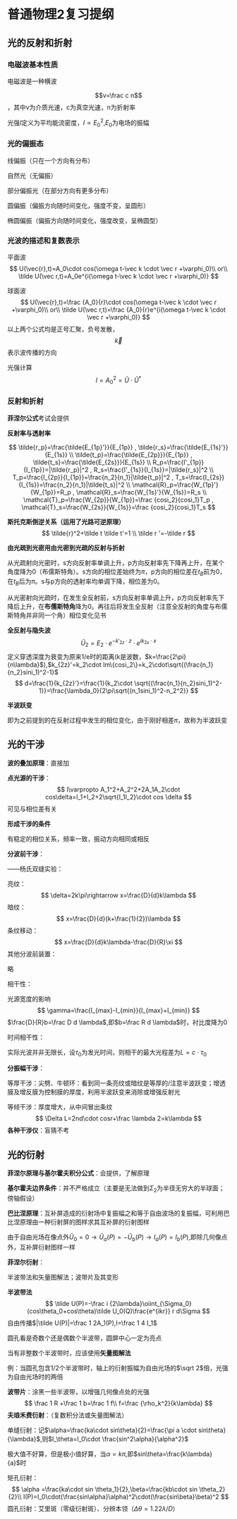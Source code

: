 # 普通物理2复习提纲

## 光的反射和折射

### 电磁波基本性质

电磁波是一种横波

$$v=\frac c n$$，其中v为介质光速，c为真空光速，n为折射率

光强$I$定义为平均能流密度，$I\varpropto E_0^2$$,$$E_0$​为电场的振幅

### 光的偏振态

线偏振（只在一个方向有分布）

自然光（无偏振）

部分偏振光（在部分方向有更多分布）

圆偏振（偏振方向随时间变化，强度不变，呈圆形）

椭圆偏振（偏振方向随时间变化，强度改变，呈椭圆型）

### 光波的描述和复数表示

平面波
$$
U(\vec{r},t)=A_0\cdot cos(\omega t-\vec k \cdot \vec r +\varphi_0)\\
or\\
\tilde U(\vec r,t)=A_0e^{i(\omega t-\vec k \cdot \vec r +\varphi_0)}
$$


球面波
$$
U(\vec{r},t)=\frac {A_0}{r}\cdot cos(\omega t-\vec k \cdot \vec r +\varphi_0)\\
or\\
\tilde U(\vec r,t)=\frac {A_0}{r}e^{i(\omega t-\vec k \cdot \vec r +\varphi_0)}
$$
以上两个公式均是正号汇聚，负号发散，$$\vec k$$表示波传播的方向



光强计算
$$
I=A_0^2=\tilde U \cdot \tilde U^*
$$

### 反射和折射

**菲涅尔公式**考试会提供

**反射率与透射率**


$$
\tilde{r_p}=\frac{\tilde{E_{1p}'}}{E_{1p}} ,
\tilde{r_s}=\frac{\tilde{E_{1s}'}}{E_{1s}} \\
\tilde{t_p}=\frac{\tilde{E_{2p}}}{E_{1p}} ,
\tilde{t_s}=\frac{\tilde{E_{2s}}}{E_{1s}} \\
R_p=\frac{I'_{1p}}{I_{1p}}=|\tilde{r_p}|^2 ,
R_s=\frac{I'_{1s}}{I_{1s}}=|\tilde{r_s}|^2 \\
T_p=\frac{I_{2p}}{I_{1p}}=\frac{n_2}{n_1}|\tilde{t_p}|^2 ,
T_s=\frac{I_{2s}}{I_{1s}}=\frac{n_2}{n_1}|\tilde{t_s}|^2 \\
\mathcal{R}_p=\frac{W_{1p}'}{W_{1p}}=R_p ,
\mathcal{R}_s=\frac{W_{1s}'}{W_{1s}}=R_s \\
\mathcal{T}_p=\frac{W_{2p}}{W_{1p}}=\frac {cosi_2}{cosi_1}T_p ,
\mathcal{T}_s=\frac{W_{2s}}{W_{1s}}=\frac {cosi_2}{cosi_1}T_s
$$


**斯托克斯倒逆关系（运用了光路可逆原理）**
$$
\tilde{r}^2+\tilde t \tilde t'=1 \\
\tilde r '=-\tilde r
$$


**由光疏到光密用由光密到光疏的反射与折射**

从光疏射向光密时，s方向反射率单调上升，p方向反射率先下降再上升，在某个角度降为0（布儒斯特角）。s方向的相位差始终为$\pi$，p方向的相位差在$t_B$前为0，在$t_B$后为$\pi$。s与p方向的透射率均单调下降，相位差为0。

从光密射向光疏时，在发生全反射前，s方向反射率单调上升，p方向反射率先下降后上升，在**布儒斯特角**降为0。再往后将发生全反射（注意全反射的角度与布儒斯特角并非同一个角）相位变化见书

**全反射与隐失波**
$$
\tilde U_2=E_2\cdot e^{-k'_{2z}\cdot z}\cdot e^{ik_{2x}\cdot x}
$$
定义穿透深度为衰变为原来1/e时的距离(k是波数，$k=\frac{2\pi}{n\lambda}$),$k_{2z}'=k_2\cdot Im\{cosi_2\}=k_2\cdot\sqrt{(\frac{n_1}{n_2}sini_1)^2-1}$
$$
d=\frac{1}{k_{2z}'}=\frac{1}{k_2\cdot \sqrt{(\frac{n_1}{n_2}sini_1)^2-1}}=\frac{\lambda_0}{2\pi\sqrt{(n_1sini_1)^2-n_2^2}}
$$


**半波跃变**

即为之前提到的在反射过程中发生的相位变化，由于刚好相差$\pi$，故称为半波跃变

## 光的干涉

**波的叠加原理**：直接加

**点光源的干涉**：
$$
I\varpropto A_1^2+A_2^2+2A_1A_2\cdot cos\delta=I_1+I_2+2\sqrt{I_1I_2}\cdot cos \delta
$$
可见与相位差有关

**形成干涉的条件**

有稳定的相位关系，频率一致，振动方向相同或相反

**分波前干涉**：

——杨氏双缝实验：

亮纹：
$$
\delta=2k\pi\rightarrow x=\frac{D}{d}k\lambda
$$
暗纹：
$$
x=\frac{D}{d}(k+\frac{1}{2})\lambda
$$
条纹移动：
$$
x=\frac{D}{d}k\lambda-\frac{D}{R}\xi
$$
其他分波前装置：

略

相干性：

光源宽度的影响
$$
\gamma=\frac{I_{max}-I_{min}}{I_{max}+I_{min}}
$$
$\frac{D}{R}b=\frac D d \lambda$,即$b=\frac R d \lambda$时，衬比度降为0

时间相干性：

实际光波并非无限长，设$\tau_0$为发光时间，则相干的最大光程差为$L=c\cdot\tau_0$

**分振幅干涉**：

等厚干涉：尖劈、牛顿环：看到同一条亮纹或暗纹是等厚的/注意半波跃变；增透膜及增反膜为控制膜的厚度，利用半波跃变来消除或增强反射光

等倾干涉：厚度增大，从中间冒出条纹
$$
\Delta L=2nd\cdot cosr+\frac \lambda 2=k\lambda
$$
**各种干涉仪**：盲猜不考

## 光的衍射

**菲涅尔原理与基尔霍夫积分公式**：会提供，了解原理

**基尔霍夫边界条件**：并不严格成立（主要是无法做到$\Sigma_2$为半径无穷大的半球面；傍轴假设）

**巴比涅原理**：互补屏造成的衍射场中复振幅之和等于自由波场的复振幅，可利用巴比涅原理由一种衍射屏的图样求其互补屏的衍射图样

由于自由光场在像点外$\tilde U_0=0\rightarrow\tilde U_a(P)=-\tilde U_b(P)\rightarrow I_a(P)=I_b(P)$​,即除几何像点外，互补屏衍射图样一样

**菲涅尔衍射**：

半波带法和矢量图解法；波带片及其变形

**半波带法**
$$
\tilde U(P)=-\frac i {2\lambda}\oiint_{\Sigma_0}(cos\theta_0+cos\theta)\tilde U_0(Q)\frac{e^{ikr}} r d\Sigma
$$
自由传播$|\tilde U(P)|=\frac 1 2A_1(P),I=\frac 1 4 I_1$

圆孔看是奇数个还是偶数个半波带，圆屏中心一定为亮点

当有非整数个半波带时，应该使用**矢量图解法**

例：当圆孔包含1/2个半波带时，轴上的衍射振幅为自由光场的$\sqrt 2$​倍，光强为自由光场时的两倍

**波带片**：涂黑一些半波带，以增强几何像点处的光强
$$
\frac 1 R +\frac 1 b=\frac 1 f\\
f=\frac {\rho_k^2}{k\lambda}
$$
**夫琅禾费衍射**：（复数积分法或矢量图解法）

单缝衍射：记$\alpha=\frac{ka\cdot sin\theta}{2}=\frac{\pi a \cdot sin\theta}{\lambda}$,则$I_\theta=I_0\cdot \frac{sin^2\alpha}{\alpha^2}$

极大值不好算，但是极小值好算，当$\alpha=k\pi$,即$sin\theta=\frac{k\lambda}{a}$时

矩孔衍射：
$$
\alpha =\frac{ka\cdot sin \theta_1}{2},\beta=\frac{kb\cdot sin \theta_2}{2}\\
I(P)=I_0\cdot(\frac{sin\alpha}\alpha)^2\cdot(\frac{sin\beta}\beta)^2
$$
圆孔衍射：艾里斑（零级衍射斑）、分辨本领（$\Delta\theta=1.22\lambda/D$）

